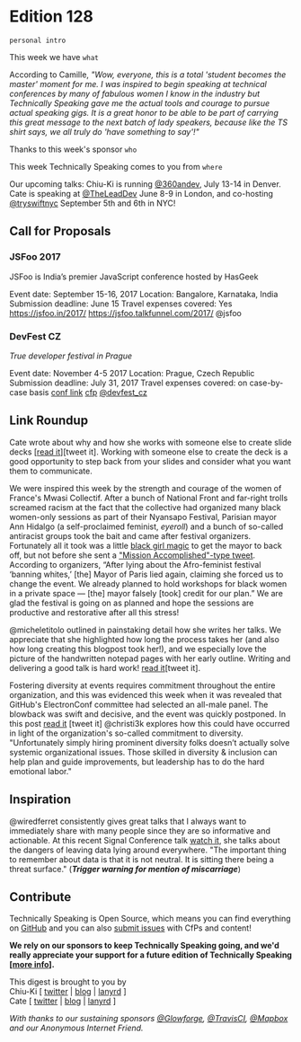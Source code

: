 # Edition 128

`personal intro`

This week we have `what`

According to Camille, _"Wow, everyone, this is a total 'student becomes the master' moment for me. I was inspired to begin speaking at technical conferences by many of fabulous women I know in the industry but Technically Speaking gave me the actual tools and courage to pursue actual speaking gigs. It is a great honor to be able to be part of carrying this great message to the next batch of lady speakers, because like the TS shirt says, we all truly do 'have something to say'!"_

Thanks to this week's sponsor `who`

This week Technically Speaking comes to you from `where`

Our upcoming talks: Chiu-Ki is running [@360andev](http://twitter.com/360andev), July 13-14 in Denver. Cate is speaking at [@TheLeadDev](http://twitter.com/theleaddev) June 8-9 in London, and co-hosting [@tryswiftnyc](http://twitter.com/tryswiftnyc) September 5th and 6th in NYC! 


## Call for Proposals

### JSFoo 2017

JSFoo is India’s premier JavaScript conference hosted by HasGeek

Event date: September 15-16, 2017
Location: Bangalore, Karnataka, India
Submission deadline: June 15
Travel expenses covered: Yes
https://jsfoo.in/2017/
https://jsfoo.talkfunnel.com/2017/
@jsfoo

### DevFest CZ
*True developer festival in Prague* 
 
Event date: November 4-5 2017
Location: Prague, Czech Republic
Submission deadline: July 31, 2017
Travel expenses covered: on case-by-case basis
[conf link](https://2017.devfest.cz)
[cfp](https://bit.ly/devfestcz-cfp)
[@devfest_cz](https://twitter.com/DevFest_CZ)


## Link Roundup

Cate wrote about why and how she works with someone else to create slide decks [[read it](https://cate.blog/2017/06/01/who-made-your-slides-not-me/)][tweet it]. Working with someone else to create the deck is a good opportunity to step back from your slides and consider what you want them to communicate.

We were inspired this week by the strength and courage of the women of France's Mwasi Collectif. After a bunch of National Front and far-right trolls screamed racism at the fact that the collective had organized many black women-only sessions as part of their Nyansapo Festival, Parisian mayor Ann Hidalgo (a self-proclaimed feminist, *eyeroll*) and a bunch of so-called antiracist groups took the bait and came after festival organizers. Fortunately all it took was a little [black girl magic](http://www.refinery29.com/2017/04/149970/black-girl-magic-meaning) to get the mayor to back off, but not before she sent a ["Mission Accomplished"-type tweet](http://time.com/4797567/paris-mayor-black-feminist-festival/). According to organizers, “After lying about the Afro-feminist festival ‘banning whites,’ [the] Mayor of Paris lied again, claiming she forced us to change the event. We already planned to hold workshops for black women in a private space ― [the] mayor falsely [took] credit for our plan.” We are glad the festival is going on as planned and hope the sessions are productive and restorative after all this stress!

@micheletitolo outlined in painstaking detail how she writes her talks. We appreciate that she highlighted how long the process takes her (and also how long creating this blogpost took her!), and we especially love the picture of the handwritten notepad pages with her early outline. Writing and delivering a good talk is hard work! [read it](https://michele.io/how-i-create-talks/)[tweet it].

Fostering diversity at events requires commitment throughout the entire organization, and this was evidenced this week when  it was revealed that GitHub's ElectronConf committee had selected an all-male panel. The blowback was swift and decisive, and the event was quickly postponed. In this post [read it](https://subfictional.com/how-could-github-announce-an-all-male-conference-line-up-the-same-week-it-shares-results-from-an-oss-demographics-survey-with-3-women/) [tweet it] @christi3k explores how this could have occurred in light of the organization's so-called commitment to diversity. "Unfortunately simply hiring prominent diversity folks doesn’t actually solve systemic organizational issues. Those skilled in diversity & inclusion can help plan and guide improvements, but leadership has to do the hard emotional labor." 

## Inspiration

@wiredferret consistently gives great talks that I always want to immediately share with many people since they are so informative and actionable. At this recent Signal Conference talk [watch it](https://youtu.be/93ewk2pooAw), she talks about the dangers of leaving data lying around everywhere. "The important thing to remember about data is that it is not neutral. It is sitting there being a threat surface." (***Trigger warning for mention of miscarriage***)

## Contribute

Technically Speaking is Open Source, which means you can find everything on [GitHub](https://github.com/catehstn/technically-speaking/) and you can also [submit issues](https://github.com/catehstn/technically-speaking/issues/new) with CfPs and content!

**We rely on our sponsors to keep Technically Speaking going, and we'd really appreciate your support for a future edition of Technically Speaking [[more info](http://www.techspeak.email/sponsorship/)].**  


This digest is brought to you by  
Chiu-Ki [ [twitter](https://twitter.com/chiuki) | [blog](http://blog.sqisland.com/) | [lanyrd](http://lanyrd.com/profile/chiuki/) ]  
Cate [ [twitter](https://twitter.com/catehstn) | [blog](http://www.cate.blog/) | [lanyrd](http://lanyrd.com/profile/catehstn/) ]

*With thanks to our sustaining sponsors [@Glowforge](http://twitter.com/glowforge), [@TravisCI](http://twitter.com/travisci), [@Mapbox](http://twitter.com/mapbox) and our Anonymous Internet Friend.*
